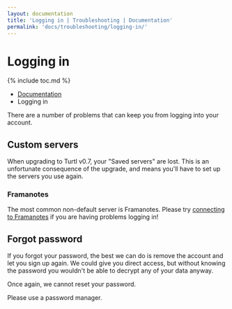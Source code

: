 ```yaml
---
layout: documentation
title: 'Logging in | Troubleshooting | Documentation'
permalink: 'docs/troubleshooting/logging-in/'
---
```


# Logging in
{% include toc.md %}

<ul class="uk-breadcrumb uk-padding-small uk-padding-remove-vertical uk-padding-remove-right">
<li><a href="/docs">Documentation</a></li>
<li>Logging in</li>
</ul>

There are a number of problems that can keep you from logging into your account.

## Custom servers

When upgrading to Turtl v0.7, your "Saved servers" are lost. This is an
unfortunate consequence of the upgrade, and means you'll have to set up the
servers you use again.

### Framanotes

The most common non-default server is Framanotes. Please try [connecting to Framanotes](https://framanotes.org/)
if you are having problems logging in!

## Forgot password

If you forgot your password, the best we can do is remove the account and let
you sign up again. We could give you direct access, but without knowing the
password you wouldn't be able to decrypt any of your data anyway.

Once again, we cannot reset your password.

Please use a password manager.

